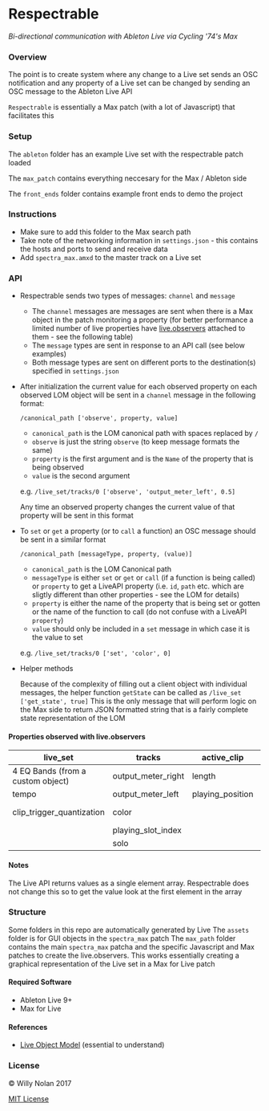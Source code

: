 # Respectrable
*Bi-directional communication with Ableton Live via Cycling '74's Max*

### Overview
The point is to create system where any change to a Live set sends an OSC notification and any property of a Live set can be changed by sending an OSC message to the Ableton Live API

`Respectrable` is essentially a Max patch (with a lot of Javascript) that facilitates this

### Setup
The  `ableton` folder has an example Live set with the respectrable patch loaded

The `max_patch` contains everything neccesary for the Max / Ableton side

The `front_ends` folder contains example front ends to demo the project

### Instructions
- Make sure to add this folder to the Max search path
- Take note of the networking information in `settings.json` - this contains the hosts and ports to send and receive data
- Add `spectra_max.amxd` to the master track on a Live set

### API
- Respectrable sends two types of messages: `channel` and `message`
	- The `channel` messages are messages are sent when there is a Max object in the patch monitoring a property (for better performance a limited number of live properties have [live.observers](https://docs.cycling74.com/max6/dynamic/c74_docs.html#live.observer) attached to them - see the following table)
	- The `message` types are sent in response to an API call (see below examples)
	- Both message types are sent on different ports to the destination(s) specified in `settings.json`
- After initialization the current value for each observed property on each observed LOM object will be sent in a `channel` message in the following format:
	
    `/canonical_path ['observe', property, value]`
    
	- `canonical_path` is the LOM canonical path with spaces replaced by `/`
	- `observe` is just the string `observe` (to keep message formats the same)
	- `property` is the first argument and is the `Name` of the property that is being observed
	- `value` is the second argument
	
    e.g. `/live_set/tracks/0 ['observe', 'output_meter_left', 0.5]`
    
    Any time an observed property changes the current value of that property will be sent in this format
 
- To `set` or `get` a property (or to `call` a function) an OSC message should be sent in a similar format

   `/canonical_path [messageType, property, (value)]`

	- `canonical_path` is the LOM Canonical path
	- `messageType` is either `set` or `get` or `call` (if a function is being called) or `property` to get a LiveAPI property (i.e. `id`, `path` etc. which are sligtly different than other properties - see the LOM for details)
	- `property` is either the name of the property that is being set or gotten or the name of the function to call (do not confuse with a LiveAPI `property`)
	- `value` should only be included in a `set` message in which case it is the value to set

	e.g. `/live_set/tracks/0 ['set', 'color', 0] `

- Helper methods

	Because of the complexity of filling out a client object with individual messages, the helper function `getState` can be called as `/live_set ['get_state', true]`
	This is the only message that will perform logic on the Max side to return JSON formatted string that is a fairly complete state representation of the LOM

#### Properties observed with live.observers	

| live_set                          | tracks             | active_clip      | devices    | mixer_device            | clip  |
|-----------------------------------|--------------------|------------------|------------|-------------------------|-------|
| 4 EQ Bands (from a custom object) | output_meter_right | length           | parameters | panning                 | color |
| tempo                             | output_meter_left  | playing_position |            | volume                  |       |
| clip_trigger_quantization         | color              |                  |            | track_activator (value) |       |
|                                   | playing_slot_index |                  |            |                         |       |
|                                   | solo               |                  |            |                         |       |

#### Notes
The Live API returns values as a single element array. Respectrable does not change this so to get the value look at the first element in the array

### Structure
Some folders in this repo are automatically generated by Live
The `assets` folder is for GUI objects in the `spectra_max` patch
The `max_path` folder contains the main `spectra_max` patcha and the specific Javascript and Max patches to create the live.observers. This works essentially creating a graphical representation of the Live set in a Max for Live patch

#### Required Software
- Ableton Live 9+
- Max for Live

#### References
- [Live Object Model](https://docs.cycling74.com/max7/vignettes/live_object_model) (essential to understand)

### License

:copyright: Willy Nolan 2017

[MIT License](https://en.wikipedia.org/wiki/MIT_License)
